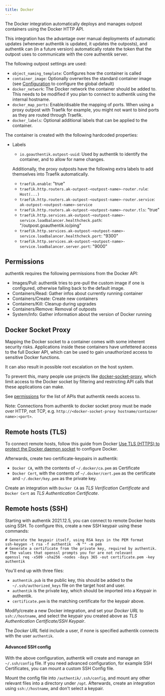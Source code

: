 ```yaml
---
title: Docker
---
```


The Docker integration automatically deploys and manages outpost containers using the Docker HTTP API.

This integration has the advantage over manual deployments of automatic updates (whenever authentik is updated, it updates the outposts), and authentik can (in a future version) automatically rotate the token that the outpost uses to communicate with the core authentik server.

The following outpost settings are used:

- `object_naming_template`: Configures how the container is called
- `container_image`: Optionally overwrites the standard container image (see [Configuration](../../../install-config/configuration/configuration.mdx#authentik_outposts) to configure the global default)
- `docker_network`: The Docker network the container should be added to. This needs to be modified if you plan to connect to authentik using the internal hostname.
- `docker_map_ports`: Enable/disable the mapping of ports. When using a proxy outpost with Traefik for example, you might not want to bind ports as they are routed through Traefik.
- `docker_labels`: Optional additional labels that can be applied to the container.

The container is created with the following hardcoded properties:

- Labels

    - `io.goauthentik.outpost-uuid`: Used by authentik to identify the container, and to allow for name changes.

    Additionally, the proxy outposts have the following extra labels to add themselves into Traefik automatically.

    - `traefik.enable`: "true"
    - `traefik.http.routers.ak-outpost-<outpost-name>-router.rule`: `Host(...)`
    - `traefik.http.routers.ak-outpost-<outpost-name>-router.service`: `ak-outpost-<outpost-name>-service`
    - `traefik.http.routers.ak-outpost-<outpost-name>-router.tls`: "true"
    - `traefik.http.services.ak-outpost-<outpost-name>-service.loadbalancer.healthcheck.path`: "/outpost.goauthentik.io/ping"
    - `traefik.http.services.ak-outpost-<outpost-name>-service.loadbalancer.healthcheck.port`: "9300"
    - `traefik.http.services.ak-outpost-<outpost-name>-service.loadbalancer.server.port`: "9000"

## Permissions

authentik requires the following permissions from the Docker API:

- Images/Pull: authentik tries to pre-pull the custom image if one is configured, otherwise falling back to the default image.
- Containers/Read: Gather infos about currently running container
- Containers/Create: Create new containers
- Containers/Kill: Cleanup during upgrades
- Containers/Remove: Removal of outposts
- System/Info: Gather information about the version of Docker running

## Docker Socket Proxy

Mapping the Docker socket to a container comes with some inherent security risks. Applications inside these containers have unfettered access to the full Docker API, which can be used to gain unauthorized access to sensitive Docker functions.

It can also result in possible root escalation on the host system.

To prevent this, many people use projects like [docker-socket-proxy](https://docs.linuxserver.io/images/docker-socket-proxy/), which limit access to the Docker socket by filtering and restricting API calls that these applications can make.

See [permissions](#permissions) for the list of APIs that authentik needs access to.

Note: Connections from authentik to docker socket proxy must be made over HTTP, not TCP, e.g. `http://<docker-socket-proxy hostname/container name>:<port>`.

## Remote hosts (TLS)

To connect remote hosts, follow this guide from Docker [Use TLS (HTTPS) to protect the Docker daemon socket](https://docs.docker.com/engine/security/protect-access/#use-tls-https-to-protect-the-docker-daemon-socket) to configure Docker.

Afterwards, create two certificate-keypairs in authentik:

- `Docker CA`, with the contents of `~/.docker/ca.pem` as Certificate
- `Docker Cert`, with the contents of `~/.docker/cert.pem` as the certificate and `~/.docker/key.pem` as the private key.

Create an integration with `Docker CA` as _TLS Verification Certificate_ and `Docker Cert` as _TLS Authentication Certificate_.

## Remote hosts (SSH)

Starting with authentik 2021.12.5, you can connect to remote Docker hosts using SSH. To configure this, create a new SSH keypair using these commands:

```
# Generate the keypair itself, using RSA keys in the PEM format
ssh-keygen -t rsa -f authentik  -N "" -m pem
# Generate a certificate from the private key, required by authentik.
# The values that openssl prompts you for are not relevant
openssl req -x509 -sha256 -nodes -days 365 -out certificate.pem -key authentik
```

You'll end up with three files:

- `authentik.pub` is the public key, this should be added to the `~/.ssh/authorized_keys` file on the target host and user.
- `authentik` is the private key, which should be imported into a Keypair in authentik.
- `certificate.pem` is the matching certificate for the keypair above.

Modify/create a new Docker integration, and set your _Docker URL_ to `ssh://hostname`, and select the keypair you created above as _TLS Authentication Certificate/SSH Keypair_.

The _Docker URL_ field include a user, if none is specified authentik connects with the user `authentik`.

#### Advanced SSH config

With the above configuration, authentik will create and manage an `~/.ssh/config` file. If you need advanced configuration, for example SSH Certificates, you can mount a custom SSH Config file.

Mount the config file into `/authentik/.ssh/config`, and mount any other relevant files into a directory under `/opt`. Afterwards, create an integration using `ssh://hostname`, and don't select a keypair.
